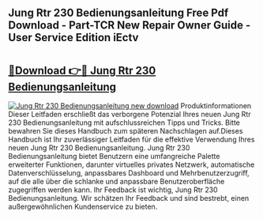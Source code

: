 ## Jung Rtr 230 Bedienungsanleitung Free Pdf Download - Part-TCR New Repair Owner Guide - User Service Edition iEctv

# <h2><a href="http://df4q2f.blite.top/?on=Jung+Rtr+230+Bedienungsanleitung">🔗Download 👉🔴 Jung Rtr 230 Bedienungsanleitung</a></h2>

[![Jung Rtr 230 Bedienungsanleitung new download](https://i.imgur.com/lujVjoI.png)](http://df4q2f.blite.top/?on=Jung+Rtr+230+Bedienungsanleitung)
Produktinformationen Dieser Leitfaden erschließt das verborgene Potenzial Ihres neuen Jung Rtr 230 Bedienungsanleitung mit aufschlussreichen Tipps und Tricks. Bitte bewahren Sie dieses Handbuch zum späteren Nachschlagen auf.Dieses Handbuch ist Ihr zuverlässiger Leitfaden für die effektive Verwendung Ihres neuen Jung Rtr 230 Bedienungsanleitung. Jung Rtr 230 Bedienungsanleitung bietet Benutzern eine umfangreiche Palette erweiterter Funktionen, darunter virtuelles privates Netzwerk, automatische Datenverschlüsselung, anpassbares Dashboard und Mehrbenutzerzugriff, auf die alle über die schlanke und anpassbare Benutzeroberfläche zugegriffen werden kann. Ihr Feedback ist wichtig, Jung Rtr 230 Bedienungsanleitung. Wir schätzen Ihr Feedback und sind bestrebt, einen außergewöhnlichen Kundenservice zu bieten.
